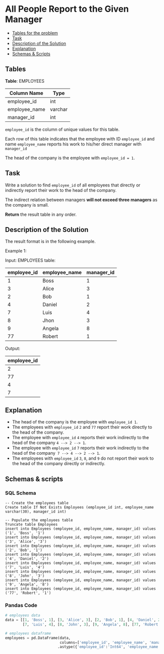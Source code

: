 # All People Report to the Given Manager

- [Tables for the problem](#tables)
- [Task](#task)
- [Description of the Solution](#description-of-the-solution)
- [Explanation](#explanation)
- [Schemas & Scripts](#schemas--scripts)

## Tables 

**Table**: EMPLOYEES

| Column Name   | Type    |
|---------------|---------|
| employee_id   | int     |
| employee_name | varchar |
| manager_id    | int     |

`employee_id` is the column of unique values for this table.

Each row of this table indicates that the employee with ID `employee_id` and name `employee_name` reports his 
work to his/her direct manager with `manager_id`

The head of the company is the employee with `employee_id = 1`.

## Task

Write a solution to find `employee_id` of all employees that directly or indirectly report their work to 
the head of the company.

The indirect relation between managers **will not exceed three managers** as the company is small.

**Return** the result table in any order.

## Description of the Solution ##

The result format is in the following example.

Example 1:

Input: 
EMPLOYEES table:

| employee_id | employee_name | manager_id |
|-------------|---------------|------------|
| 1           | Boss          | 1          |
| 3           | Alice         | 3          |
| 2           | Bob           | 1          |
| 4           | Daniel        | 2          |
| 7           | Luis          | 4          |
| 8           | Jhon          | 3          |
| 9           | Angela        | 8          |
| 77          | Robert        | 1          |

Output: 

| employee_id |
|-------------|
| 2           |
| 77          |
| 4           |
| 7           |

## Explanation ##

- The head of the company is the employee with `employee_id 1`.
- The employees with `employee_id` `2` and `77` report their work directly to the head of the company.
- The employee with `employee_id` `4` reports their work indirectly to the head of the company `4 --> 2 --> 1`. 
- The employee with `employee_id` `7` reports their work indirectly to the head of the company` 7 --> 4 --> 2 --> 1`.
- The employees with `employee_id` `3`, `8`, and `9` do not report their work to the head of the company directly or 
indirectly. 

## Schemas & scripts

### SQL Schema

```genericsql
-- Create the employees table
Create table If Not Exists Employees (employee_id int, employee_name varchar(30), manager_id int)

-- Populate the employees table
Truncate table Employees
insert into Employees (employee_id, employee_name, manager_id) values ('1', 'Boss', '1')
insert into Employees (employee_id, employee_name, manager_id) values ('3', 'Alice', '3')
insert into Employees (employee_id, employee_name, manager_id) values ('2', 'Bob', '1')
insert into Employees (employee_id, employee_name, manager_id) values ('4', 'Daniel', '2')
insert into Employees (employee_id, employee_name, manager_id) values ('7', 'Luis', '4')
insert into Employees (employee_id, employee_name, manager_id) values ('8', 'John', '3')
insert into Employees (employee_id, employee_name, manager_id) values ('9', 'Angela', '8')
insert into Employees (employee_id, employee_name, manager_id) values ('77', 'Robert', '1')
```

### Pandas Code

```python
# employees data
data = [[1, 'Boss', 1], [3, 'Alice', 3], [2, 'Bob', 1], [4, 'Daniel', 2], 
        [7, 'Luis', 4], [8, 'John', 3], [9, 'Angela', 8], [77, 'Robert', 1]]

# employees dataframe
employees = pd.DataFrame(data, 
                         columns=['employee_id', 'employee_name', 'manager_id']) \
                        .astype({'employee_id':'Int64', 'employee_name':'object', 'manager_id':'Int64'})
```